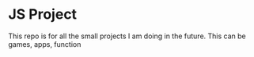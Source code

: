 # JS Project

This repo is for all the small projects I am doing in the future. This can be games, apps, function
